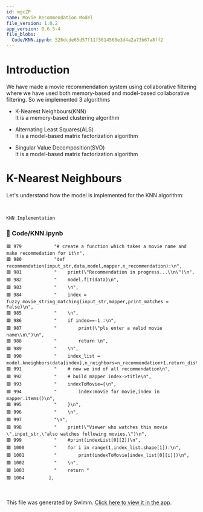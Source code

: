 ```yaml
---
id: mgcZP
name: Movie Recommendation Model
file_version: 1.0.2
app_version: 0.6.5-4
file_blobs:
  Code/KNN.ipynb: 526dcde65d57f11f5614560e3d4a2a73b67a8ff2
---
```


# Introduction

We have made a movie recommendation system using collaborative filtering where we have used both memory-based and model-based collaborative filtering. So we implemented 3 algorithms

*   K-Nearest Neighbours(KNN)  
    It is a memory-based clustering algorithm
    
*   Alternating Least Squares(ALS)  
    It is a model-based matrix factorization algorithm
    
*   Singular Value Decomposition(SVD)  
    It is a model-based matrix factorization algorithm
    

# K-Nearest Neighbours

Let's understand how the model is implemented for the KNN algorithm:

<br/>

`KNN Implementation`
<!-- NOTE-swimm-snippet: the lines below link your snippet to Swimm -->
### 📄 Code/KNN.ipynb
```ipynb
🟩 979            "# create a function which takes a movie name and make recommedation for it\n",
🟩 980            "def recommendation(input_str,data,model,mapper,n_recommendation):\n",
🟩 981            "    print(\"Recommendation in progress...\\n\")\n",
🟩 982            "    model.fit(data)\n",
🟩 983            "    \n",
🟩 984            "    index = fuzzy_movie_string_matching(input_str,mapper,print_matches = False)\n",
🟩 985            "    \n",
🟩 986            "    if index==-1 :\n",
🟩 987            "        print(\"pls enter a valid movie name\\n\")\n",
🟩 988            "        return \n",
🟩 989            "    \n",
🟩 990            "    index_list = model.kneighbors(data[index],n_neighbors=n_recommendation+1,return_distance=False)\n",
🟩 991            "    # now we ind of all recommendation\n",
🟩 992            "    # build mapper index->title\n",
🟩 993            "    indexToMovie={\n",
🟩 994            "        index:movie for movie,index in mapper.items()\n",
🟩 995            "    }\n",
🟩 996            "    \n",
🟩 997            "\n",
🟩 998            "    print(\"Viewer who watches this movie \",input_str,\"also watches following movies.\")\n",
🟩 999            "    #print(indexList[0][2])\n",
🟩 1000           "    for i in range(1,index_list.shape[1]):\n",
🟩 1001           "        print(indexToMovie[index_list[0][i]])\n",
🟩 1002           "    \n",
🟩 1003           "    return "
🟩 1004         ],
```

<br/>

This file was generated by Swimm. [Click here to view it in the app](https://app.swimm.io/repos/Z2l0aHViJTNBJTNBQ1NFNTIzLU1hY2hpbmUtTGVhcm5pbmctU1NTUiUzQSUzQW1ycGFydGgyMw==/docs/mgcZP).